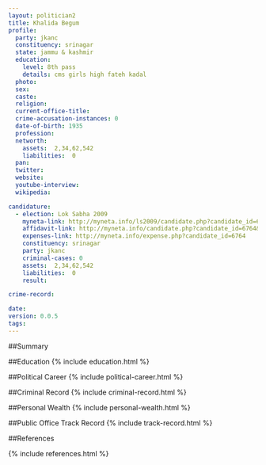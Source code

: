 ```yaml
---
layout: politician2
title: Khalida Begum
profile: 
  party: jkanc
  constituency: srinagar
  state: jammu & kashmir
  education: 
    level: 8th pass
    details: cms girls high fateh kadal
  photo: 
  sex: 
  caste: 
  religion: 
  current-office-title: 
  crime-accusation-instances: 0
  date-of-birth: 1935
  profession: 
  networth: 
    assets:  2,34,62,542
    liabilities:  0
  pan: 
  twitter: 
  website: 
  youtube-interview: 
  wikipedia: 

candidature: 
  - election: Lok Sabha 2009
    myneta-link: http://myneta.info/ls2009/candidate.php?candidate_id=6764
    affidavit-link: http://myneta.info/candidate.php?candidate_id=6764&scan=original
    expenses-link: http://myneta.info/expense.php?candidate_id=6764
    constituency: srinagar 
    party: jkanc
    criminal-cases: 0
    assets:  2,34,62,542
    liabilities:  0
    result:  

crime-record: 

date: 
version: 0.0.5
tags: 
---
```

##Summary


##Education
{% include education.html %}


##Political Career
{% include political-career.html %}


##Criminal Record
{% include criminal-record.html %}


##Personal Wealth
{% include personal-wealth.html %}


##Public Office Track Record
{% include track-record.html %}


##References


{% include references.html %}